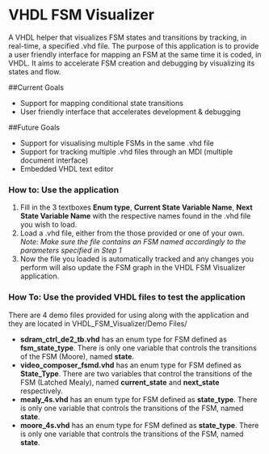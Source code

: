 # VHDL FSM Visualizer
A VHDL helper that visualizes FSM states and transitions by tracking, in real-time, a specified .vhd file. The purpose of this application is to provide a user friendly interface for mapping an FSM at the same time it is coded, in VHDL. It aims to accelerate FSM creation and debugging by visualizing its states and flow.

##Current Goals
*	Support for mapping conditional state transitions
* User friendly interface that accelerates development & debugging

##Future Goals
*	Support for visualising multiple FSMs in the same .vhd file
* Support for tracking multiple .vhd files through an MDI (multiple document interface)
* Embedded VHDL text editor

### How to: Use the application
1. Fill in the 3 textboxes **Enum type**, **Current State Variable Name**, **Next State Variable Name** with the respective names found in the .vhd file you wish to load.
2. Load a .vhd file, either from the those provided or one of your own. 
*Note: Make sure the file contains an FSM named accordingly to the parameters specified in Step 1*
3. Now the file you loaded is automatically tracked and any changes you perform will also update the FSM graph in the VHDL FSM Visualizer application.

### How To: Use the provided VHDL files to test the application
There are 4 demo files provided for using along with the application and they are located in VHDL_FSM_Visualizer/Demo Files/

* **sdram_ctrl_de2_tb.vhd** has an enum type for FSM defined as **fsm_state_type**. There is only one variable that controls the transitions of the FSM (Moore), named **state**.
* **video_composer_fsmd.vhd** has an enum type for FSM defined as **State_Type**. There are two variables that control the transitions of the FSM (Latched Mealy), named **current_state** and **next_state** respectively.
* **mealy_4s.vhd** has an enum type for FSM defined as **state_type**. There is only one variable that controls the transitions of the FSM, named **state**.
* **moore_4s.vhd** has an enum type for FSM defined as **state_type**. There is only one variable that controls the transitions of the FSM, named **state**.
